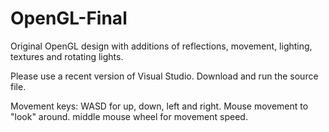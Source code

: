 # OpenGL-Final
Original OpenGL design with additions of reflections, movement, lighting, textures and rotating lights.

Please use a recent version of Visual Studio. Download and run the source file. 

Movement keys:
WASD for up, down, left and right.
Mouse movement to "look" around.
middle mouse wheel for movement speed.
